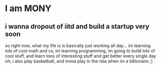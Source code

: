 # I am MONY
## i wanna dropout of iitd and build a startup very soon
so right now, what my life is is basically just working all day... im learning lots of cool math and cs, im learning programming, im going to build lots of cool stuff, 
and learn tons of interesting stuff and get better every single day
oh, i also play basketball, and imma play in the nba when im a billionaire ;)


